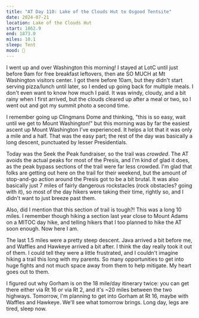 ```yaml
---
title: "AT Day 110: Lake of the Clouds Hut to Osgood Tentsite"
date: 2024-07-21
location: Lake of the Clouds Hut
start: 1862.9
end: 1873.0
miles: 10.1
sleep: Tent
mood: 🙂
---
```

I went up and over Washington this morning! I stayed at LotC until just before 9am for free breakfast leftovers, then ate SO MUCH at Mt Washington visitors center. I got there before 10am, but they didn't start serving pizza/lunch until later, so I ended up going back for multiple meals. I don't even want to know how much I paid. It was windy, cloudy, and a bit rainy when I first arrived, but the clouds cleared up after a meal or two, so I went out and got my summit photo a second time.

I remember going up Clingmans Dome and thinking, "this is so easy, wait until we get to Mount Washington!" but this morning was by far the easiest ascent up Mount Washington I've experienced. It helps a lot that it was only a mile and a half. That was the easy part; the rest of the day was basically a long descent, punctuated by lesser Presidentials.

Today was the Seek the Peak fundraiser, so the trail was *crowded*. The AT avoids the actual peaks for most of the Presis, and I'm kind of glad it does, as the peak bypass sections of the trail were far less crowded. I'm glad that folks are getting out here on the trail for their weekend, but the amount of stop-and-go action around the Presis got to be a bit brutal. It was also basically just 7 miles of fairly dangerous rockstacles (rock obstacles? going with it), so most of the day hikers were taking their time, rightly so, and I didn't want to just breeze past them.

Also, did I mention that this section of trail is tough?! This was a long 10 miles. I remember though hiking a section last year close to Mount Adams on a MITOC day hike, and telling hikers that I too planned to hike the AT soon enough. Now here I am.

The last 1.5 miles were a pretty steep descent. Java arrived a bit before me, and Waffles and Hawkeye arrived a bit after. I think the day really took it out of them. I could tell they were a little frustrated, and I couldn't imagine hiking a trail this long with my parents. So many opportunities to get into huge fights and not much space away from them to help mitigate. My heart goes out to them.

I figured out why Gorham is on the 18 mile/day itinerary twice: you can get there either via Rt 16 or via Rt 2, and it's ~20 miles between the two highways. Tomorrow, I'm planning to get into Gorham at Rt 16, maybe with Waffles and Hawkeye. We'll see what tomorrow brings. Long day, legs are tired, sleep now.
